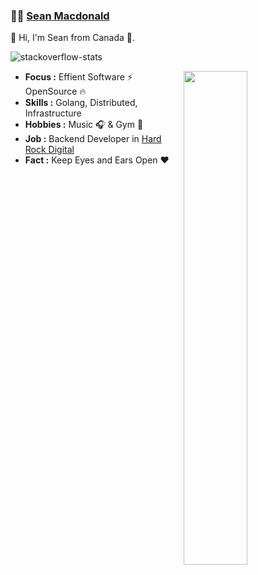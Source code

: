 ###  :man_technologist:  [Sean Macdonald](https://www.seanmacdonald.ca)

👋 Hi, I'm Sean from Canada 🚀.

![stackoverflow-stats](https://github-stackoverflow-readme.vercel.app/?userId=977083)

<img width="45%" align="right" src="https://github-readme-stats.vercel.app/api?username=sean9999&show_icons=true&theme=dark&bg_color=30,e96443,904e95&title_color=fff&text_color=fff" />

-  **Focus :** Effient Software :zap: OpenSource :fire: 
-  **Skills :** Golang, Distributed, Infrastructure
-  **Hobbies :** Music :headphones: & Gym :muscle:
-  **Job :** Backend Developer in [Hard Rock Digital](https://www.hardrockdigital.com/)
-  **Fact :** Keep Eyes and Ears Open :heart:
